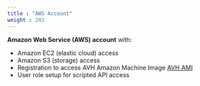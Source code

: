 ```yaml
---
title : "AWS Account"
weight : 202
---
```


**Amazon Web Service (AWS) account** with:
- Amazon EC2 (elastic cloud) access
- Amazon S3 (storage) access
- Registration to access AVH Amazon Machine Image [AVH AMI](https://aws.amazon.com/marketplace/search/results?searchTerms=Arm+Virtual+Hardware)
- User role setup for scripted API access
